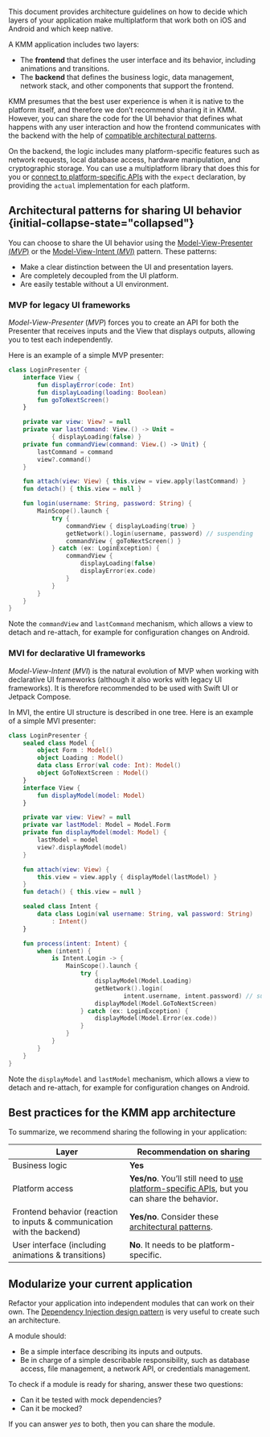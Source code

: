 [//]: # (title: Architect your KMM application)
[//]: # (auxiliary-id: Architect_your_KMM_application)

This document provides architecture guidelines on how to decide which layers of your application make multiplatform that work both on iOS and Android and which keep native.

A KMM application includes two layers:

* The **frontend** that defines the user interface and its behavior, including animations and transitions.
* The **backend** that defines the business logic, data management, network stack, and other components that support the frontend.

KMM presumes that the best user experience is when it is native to the platform itself, and therefore we don’t recommend sharing it in KMM.
However, you can share the code for the UI behavior that defines what happens with any user interaction and how the frontend communicates
with the backend with the help of [compatible architectural patterns](#architectural-patterns-for-sharing-ui-behavior).

On the backend, the logic includes many platform-specific features such as network requests, local database access,
hardware manipulation, and cryptographic storage. You can use a multiplatform library that does this for you or [connect to platform-specific APIs](connect-to-platform-specific-apis.md)
with the `expect` declaration, by providing the `actual` implementation for each platform.

## Architectural patterns for sharing UI behavior {initial-collapse-state="collapsed"}

You can choose to share the UI behavior using the [Model-View-Presenter (_MVP_)](#mvp-for-legacy-ui-frameworks)
or the [Model-View-Intent (_MVI_)](#mvi-for-declarative-ui-frameworks) pattern. These patterns:

*   Make a clear distinction between the UI and presentation layers.
*   Are completely decoupled from the UI platform.
*   Are easily testable without a UI environment.

### MVP for legacy UI frameworks 

_Model-View-Presenter_ (_MVP_) forces you to create an API for both the Presenter that receives inputs and the View that displays outputs, allowing
you to test each independently.

Here is an example of a simple MVP presenter:

```kotlin
class LoginPresenter {
    interface View {
        fun displayError(code: Int)
        fun displayLoading(loading: Boolean)
        fun goToNextScreen()
    }

    private var view: View? = null
    private var lastCommand: View.() -> Unit =
            { displayLoading(false) }
    private fun commandView(command: View.() -> Unit) {
        lastCommand = command
        view?.command()
    }

    fun attach(view: View) { this.view = view.apply(lastCommand) }
    fun detach() { this.view = null }

    fun login(username: String, password: String) {
        MainScope().launch {
            try {
                commandView { displayLoading(true) }
                getNetwork().login(username, password) // suspending
                commandView { goToNextScreen() }
            } catch (ex: LoginException) {
                commandView {
                    displayLoading(false)
                    displayError(ex.code)
                }
            }
        }
    }
}
```

Note the `commandView` and `lastCommand` mechanism, which allows a view to detach and re-attach, for example for configuration changes on Android.

### MVI for declarative UI frameworks 

_Model-View-Intent_ (_MVI_) is the natural evolution of MVP when working with declarative UI frameworks (although it also works with legacy UI frameworks).
It is therefore recommended to be used with Swift UI or Jetpack Compose.

In MVI, the entire UI structure is described in one tree. Here is an example of a simple MVI presenter:

```kotlin
class LoginPresenter {
    sealed class Model {
        object Form : Model()
        object Loading : Model()
        data class Error(val code: Int): Model()
        object GoToNextScreen : Model()
    }
    interface View {
        fun displayModel(model: Model)
    }

    private var view: View? = null
    private var lastModel: Model = Model.Form
    private fun displayModel(model: Model) {
        lastModel = model
        view?.displayModel(model)
    }

    fun attach(view: View) {
        this.view = view.apply { displayModel(lastModel) }
    }
    fun detach() { this.view = null }

    sealed class Intent {
        data class Login(val username: String, val password: String)
            : Intent()
    }

    fun process(intent: Intent) {
        when (intent) {
            is Intent.Login -> {
                MainScope().launch {
                    try {
                        displayModel(Model.Loading)
                        getNetwork().login(
                                intent.username, intent.password) // suspending
                        displayModel(Model.GoToNextScreen)
                    } catch (ex: LoginException) {
                        displayModel(Model.Error(ex.code))
                    }
                }
            }
        }
    }
}
```

Note the `displayModel` and `lastModel` mechanism, which allows a view to detach and re-attach, for example for configuration changes on Android.

## Best practices for the KMM app architecture

To summarize, we recommend sharing the following in your application:

| Layer | Recommendation on sharing|
| ----- | -------------- |
| Business logic | **Yes** |
| Platform access | **Yes/no**. You’ll still need to [use platform-specific APIs](connect-to-platform-specific-apis.md), but you can share the behavior.|
| Frontend behavior (reaction to inputs & communication with the backend) | **Yes/no**. Consider these [architectural patterns](#architectural-patterns-for-sharing-ui-behavior).|
| User interface (including animations & transitions) | **No**. It needs to be platform-specific.|

## Modularize your current application

Refactor your application into independent modules that can work on their own. The [Dependency Injection design pattern](https://developer.android.com/training/dependency-injection)
is very useful to create such an architecture.

A module should:
*   Be a simple interface describing its inputs and outputs.
*   Be in charge of a simple describable responsibility, such as database access, file management, a network API, or
    credentials management.

To check if a module is ready for sharing, answer these two questions:
*   Can it be tested with mock dependencies?
*   Can it be mocked?

If you can answer _yes_ to both, then you can share the module.



